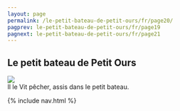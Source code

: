 ```yaml
---
layout: page
permalink: /le-petit-bateau-de-petit-ours/fr/page20/
pagprev: le-petit-bateau-de-petit-ours/fr/page19
pagnext: le-petit-bateau-de-petit-ours/fr/page21
---
```


## Le petit bateau de Petit Ours

<img src="{{ site.baseurl }}/img/le-petit-bateau-de-petit-ours/page20.jpg"/>

<div class="childbook-text">
Il le Vit pêcher, assis dans le petit bateau.
</div>

{% include nav.html %}
